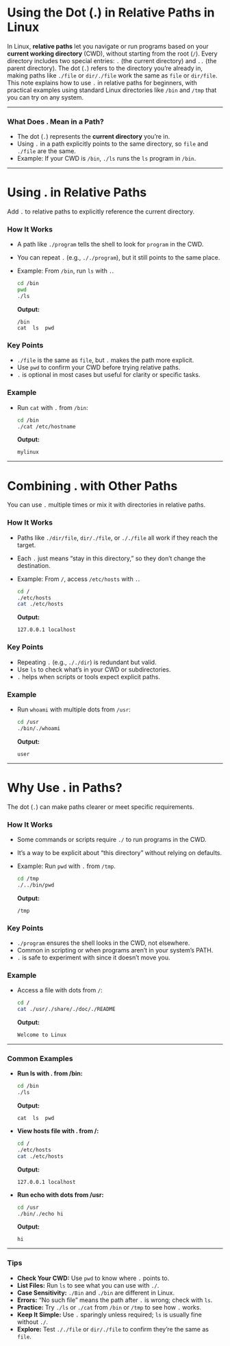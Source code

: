# **Using the Dot (.) in Relative Paths in Linux**

In Linux, **relative paths** let you navigate or run programs based on your **current working directory** (CWD), without starting from the root (`/`). Every directory includes two special entries: `.` (the current directory) and `..` (the parent directory). The dot (`.`) refers to the directory you’re already in, making paths like `./file` or `dir/./file` work the same as `file` or `dir/file`. This note explains how to use `.` in relative paths for beginners, with practical examples using standard Linux directories like `/bin` and `/tmp` that you can try on any system.

---

### **What Does . Mean in a Path?**

- The dot (`.`) represents the **current directory** you’re in.
- Using `.` in a path explicitly points to the same directory, so `file` and `./file` are the same.
- Example: If your CWD is `/bin`, `./ls` runs the `ls` program in `/bin`.

---

# **Using . in Relative Paths**

Add `.` to relative paths to explicitly reference the current directory.

### **How It Works**

- A path like `./program` tells the shell to look for `program` in the CWD.
- You can repeat `.` (e.g., `././program`), but it still points to the same place.
- Example: From `/bin`, run `ls` with `.`.

    ```bash
    cd /bin
    pwd
    ./ls
    ```

    **Output:**
    ```
    /bin
    cat  ls  pwd
    ```

### **Key Points**

- `./file` is the same as `file`, but `.` makes the path more explicit.
- Use `pwd` to confirm your CWD before trying relative paths.
- `.` is optional in most cases but useful for clarity or specific tasks.

### **Example**

- Run `cat` with `.` from `/bin`:

    ```bash
    cd /bin
    ./cat /etc/hostname
    ```

    **Output:**
    ```
    mylinux
    ```

---

# **Combining . with Other Paths**

You can use `.` multiple times or mix it with directories in relative paths.

### **How It Works**

- Paths like `./dir/file`, `dir/./file`, or `././file` all work if they reach the target.
- Each `.` just means “stay in this directory,” so they don’t change the destination.
- Example: From `/`, access `/etc/hosts` with `.`.

    ```bash
    cd /
    ./etc/hosts
    cat ./etc/hosts
    ```

    **Output:**
    ```
    127.0.0.1 localhost
    ```

### **Key Points**

- Repeating `.` (e.g., `././dir`) is redundant but valid.
- Use `ls` to check what’s in your CWD or subdirectories.
- `.` helps when scripts or tools expect explicit paths.

### **Example**

- Run `whoami` with multiple dots from `/usr`:

    ```bash
    cd /usr
    ./bin/./whoami
    ```

    **Output:**
    ```
    user
    ```

---

# **Why Use . in Paths?**

The dot (`.`) can make paths clearer or meet specific requirements.

### **How It Works**

- Some commands or scripts require `./` to run programs in the CWD.
- It’s a way to be explicit about “this directory” without relying on defaults.
- Example: Run `pwd` with `.` from `/tmp`.

    ```bash
    cd /tmp
    ./../bin/pwd
    ```

    **Output:**
    ```
    /tmp
    ```

### **Key Points**

- `./program` ensures the shell looks in the CWD, not elsewhere.
- Common in scripting or when programs aren’t in your system’s PATH.
- `.` is safe to experiment with since it doesn’t move you.

### **Example**

- Access a file with dots from `/`:

    ```bash
    cd /
    cat ./usr/./share/./doc/./README
    ```

    **Output:**
    ```
    Welcome to Linux
    ```

---

### **Common Examples**

- **Run ls with . from /bin:**

    ```bash
    cd /bin
    ./ls
    ```

    **Output:**
    ```
    cat  ls  pwd
    ```

- **View hosts file with . from /:**

    ```bash
    cd /
    ./etc/hosts
    cat ./etc/hosts
    ```

    **Output:**
    ```
    127.0.0.1 localhost
    ```

- **Run echo with dots from /usr:**

    ```bash
    cd /usr
    ./bin/./echo hi
    ```

    **Output:**
    ```
    hi
    ```

---

### **Tips**

- **Check Your CWD:** Use `pwd` to know where `.` points to.
- **List Files:** Run `ls` to see what you can use with `./`.
- **Case Sensitivity:** `./Bin` and `./bin` are different in Linux.
- **Errors:** “No such file” means the path after `.` is wrong; check with `ls`.
- **Practice:** Try `./ls` or `./cat` from `/bin` or `/tmp` to see how `.` works.
- **Keep It Simple:** Use `.` sparingly unless required; `ls` is usually fine without `./`.
- **Explore:** Test `././file` or `dir/./file` to confirm they’re the same as `file`.